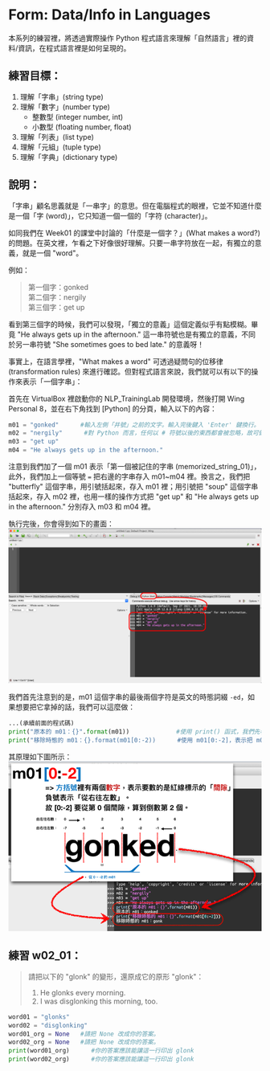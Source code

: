 # Form: Data/Info in Languages
本系列的練習裡，將透過實際操作 Python 程式語言來理解「自然語言」裡的資料/資訊，在程式語言裡是如何呈現的。

## 練習目標：
1. 理解「字串」(string type)
2. 理解「數字」(number type)
	- 整數型 (integer number, int)
	- 小數型 (floating number, float)
3. 理解「列表」(list type)
4. 理解「元組」(tuple type)
5. 理解「字典」(dictionary type)

## 說明：
「字串」顧名思義就是「一串字」的意思。但在電腦程式的眼裡，它並不知道什麼是一個「字 (word)」，它只知道一個一個的「字符 (character)」。

如同我們在 Week01 的課堂中討論的「什麼是一個字？」(What makes a word?) 的問題。在英文裡，乍看之下好像很好理解。只要一串字符放在一起，有獨立的意義，就是一個 "word"。

例如：
> 第一個字：gonked  
> 第二個字：nergily  
> 第三個字：get up  

看到第三個字的時候，我們可以發現，「獨立的意義」這個定義似乎有點模糊。畢竟 "He always gets up in the afternoon." 這一串符號也是有獨立的意義，不同於另一串符號 "She sometimes goes to bed late." 的意義呀！

事實上，在語言學裡，"What makes a word" 可透過疑問句的位移律 (transformation rules) 來進行確認。但對程式語言來說，我們就可以有以下的操作來表示「一個字串」：

首先在 VirtualBox 裡啟動你的 NLP_TrainingLab 開發環境，然後打開 Wing Personal 8，並在右下角找到 [Python] 的分頁，輸入以下的內容：

```python
m01 = "gonked"      #輸入左側「井號」之前的文字。輸入完後鍵入 'Enter' 鍵換行。  
m02 = "nergily"      #對 Python 而言，任何以 # 符號以後的東西都會被忽略，故可做為註解說明文字使用。
m03 = "get up"  
m04 = "He always gets up in the afternoon."    
```
 
注意到我們加了一個 m01 表示「第一個被記住的字串 (memorized_string_01)」，此外，我們加上一個等號 `=` 把右邊的字串存入 m01~m04 裡。換言之，我們把 "butterfly" 這個字串，用引號括起來，存入 m01 裡；用引號把 "soup" 這個字串括起來，存入 m02 裡，也用一樣的操作方式把 "get up" 和 "He always gets up in the afternoon." 分別存入 m03 和 m04 裡。

執行完後，你會得到如下的畫面：
![](./media/week02_01.png)

我們首先注意到的是，m01 這個字串的最後兩個字符是英文的時態詞綴 `-ed`，如果想要把它拿掉的話，我們可以這麼做：

```python
...(承續前面的程式碼)
print("原本的 m01：{}".format(m01))             #使用 print() 函式，我們先看看 m01 是什麼樣子
print("移除時態的 m01：{}.format(m01[0:-2))      #使用 m01[0:-2]，表示把 m01 的內容從第 0 個間隙位置一路算到「到數第二個間隙位置」
```

其原理如下圖所示：
![](./media/week02_02.png)

## 練習 w02_01：
> 請把以下的 "glonk" 的變形，還原成它的原形 "glonk"：  
> 1. He glonks every morning.  
> 2. I was disglonking this morning, too.

```python
word01 = "glonks"
word02 = "disglonking"
word01_org = None   #請把 None 改成你的答案。
word02_org = None   #請把 None 改成你的答案。
print(word01_org)      #你的答案應該能讓這一行印出 glonk
print(word02_org)      #你的答案應該能讓這一行印出 glonk
```


